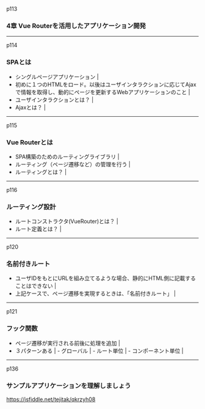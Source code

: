 p113
### 4章 Vue Routerを活用したアプリケーション開発

---
p114
### SPAとは
  - シングルページアプリケーション    | 
  - 初めに１つのHTMLをロード。以後はユーザインタラクションに応じてAjaxで情報を取得し、動的にページを更新するWebアプリケーションのこと    | 
  - ユーザインタラクションとは？    | 
  - Ajaxとは？    | 


---

p115
### Vue Routerとは

  - SPA構築のためのルーティングライブラリ    | 
  - ルーティング（ページ遷移など）の管理を行う    | 
  - ルーティングとは？    | 


---

p116
### ルーティング設計
  - ルートコンストラクタ(VueRouter)とは？    | 
  - ルート定義とは？    | 


---

p120
### 名前付きルート

  - ユーザIDをもとにURLを組み立てるような場合、静的にHTML側に記載することはできない    | 
  - 上記ケースで、ページ遷移を実現するときは、「名前付きルート」    | 

---

p121
### フック関数
  -  ページ遷移が実行される前後に処理を追加    | 
  -  ３パターンある   | 
    -  グローバル   | 
    -  ルート単位   | 
    -  コンポーネント単位   | 

---

p136
### サンプルアプリケーションを理解しましょう
https://jsfiddle.net/tejitak/qkrzyh08

